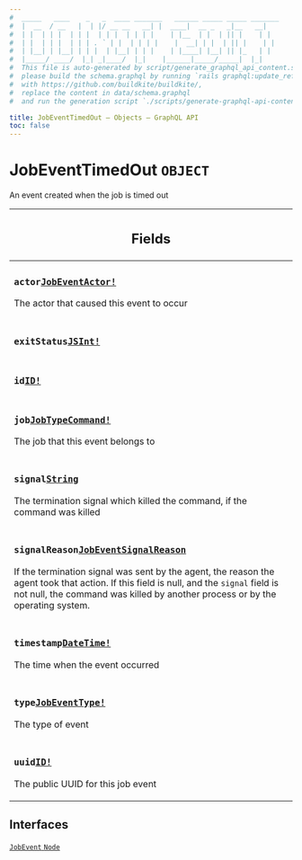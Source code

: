 ```yaml
---
#  _____   ____    _   _  ____ _______   ______ _____ _____ _______
#  |  __  / __   |  | |/ __ __   __| |  ____|  __ _   _|__   __|
#  | |  | | |  | | |  | | |  | | | |    | |__  | |  | || |    | |
#  | |  | | |  | | | . ` | |  | | | |    |  __| | |  | || |    | |
#  | |__| | |__| | | |  | |__| | | |    | |____| |__| || |_   | |
#  |_____/ ____/  |_| _|____/  |_|    |______|_____/_____|  |_|
#  This file is auto-generated by script/generate_graphql_api_content.sh,
#  please build the schema.graphql by running `rails graphql:update_reference_schema`
#  with https://github.com/buildkite/buildkite/,
#  replace the content in data/schema.graphql
#  and run the generation script `./scripts/generate-graphql-api-content.sh`.

title: JobEventTimedOut – Objects – GraphQL API
toc: false
---
```

<!-- vale off -->
<h1 class="has-pills" data-algolia-exclude>
  JobEventTimedOut
  <span class="pill pill--object pill--normal-case pill--large"><code>OBJECT</code></span>
</h1>
<!-- vale on -->


An event created when the job is timed out

<table class="responsive-table responsive-table--single-column-rows">
  <thead>
    <th>
      <h2 data-algolia-exclude>Fields</h2>
    </th>
  </thead>
  <tbody>
    <tr><td><h3 class="is-small has-pills"><code>actor</code><a href="/docs/apis/graphql/schemas/object/jobeventactor" class="pill pill--object pill--normal-case pill--medium" title="Go to OBJECT JobEventActor"><code>JobEventActor!</code></a></h3><p>The actor that caused this event to occur</p></td></tr><tr><td><h3 class="is-small has-pills"><code>exitStatus</code><a href="/docs/apis/graphql/schemas/scalar/jsint" class="pill pill--scalar pill--normal-case pill--medium" title="Go to SCALAR JSInt"><code>JSInt!</code></a></h3></td></tr><tr><td><h3 class="is-small has-pills"><code>id</code><a href="/docs/apis/graphql/schemas/scalar/id" class="pill pill--scalar pill--normal-case pill--medium" title="Go to SCALAR ID"><code>ID!</code></a></h3></td></tr><tr><td><h3 class="is-small has-pills"><code>job</code><a href="/docs/apis/graphql/schemas/object/jobtypecommand" class="pill pill--object pill--normal-case pill--medium" title="Go to OBJECT JobTypeCommand"><code>JobTypeCommand!</code></a></h3><p>The job that this event belongs to</p></td></tr><tr><td><h3 class="is-small has-pills"><code>signal</code><a href="/docs/apis/graphql/schemas/scalar/string" class="pill pill--scalar pill--normal-case pill--medium" title="Go to SCALAR String"><code>String</code></a></h3><p>The termination signal which killed the command, if the command was killed</p></td></tr><tr><td><h3 class="is-small has-pills"><code>signalReason</code><a href="/docs/apis/graphql/schemas/enum/jobeventsignalreason" class="pill pill--enum pill--normal-case pill--medium" title="Go to ENUM JobEventSignalReason"><code>JobEventSignalReason</code></a></h3><p>If the termination signal was sent by the agent, the reason the agent took that action. If this field is null, and the <code>signal</code> field is not null, the command was killed by another process or by the operating system.</p></td></tr><tr><td><h3 class="is-small has-pills"><code>timestamp</code><a href="/docs/apis/graphql/schemas/scalar/datetime" class="pill pill--scalar pill--normal-case pill--medium" title="Go to SCALAR DateTime"><code>DateTime!</code></a></h3><p>The time when the event occurred</p></td></tr><tr><td><h3 class="is-small has-pills"><code>type</code><a href="/docs/apis/graphql/schemas/enum/jobeventtype" class="pill pill--enum pill--normal-case pill--medium" title="Go to ENUM JobEventType"><code>JobEventType!</code></a></h3><p>The type of event</p></td></tr><tr><td><h3 class="is-small has-pills"><code>uuid</code><a href="/docs/apis/graphql/schemas/scalar/id" class="pill pill--scalar pill--normal-case pill--medium" title="Go to SCALAR ID"><code>ID!</code></a></h3><p>The public UUID for this job event</p></td></tr>
  </tbody>
</table>




<h2 data-algolia-exclude>Interfaces</h2>
<div>
  <a href="/docs/apis/graphql/schemas/interface/jobevent" class="pill pill--interface pill--normal-case pill--large" title="Go to INTERFACE JobEvent">
  <code>JobEvent</code>
</a>
<a href="/docs/apis/graphql/schemas/interface/node" class="pill pill--interface pill--normal-case pill--large" title="Go to INTERFACE Node">
  <code>Node</code>
</a>

</div>
